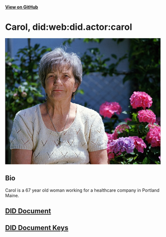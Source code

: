 #### [View on GitHub](https://github.com/transmute-industries/did.actor/tree/master/carol)

# Carol, did:web:did.actor:carol

<img src="./profile.jpg" alt="profile" width="500"/>

## Bio

Carol is a 67 year old woman working for a healthcare company in Portland Maine.

## [DID Document](./did.json)

## [DID Document Keys](./did.unlocked.json)
